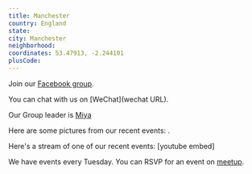 ```yaml
---
title: Manchester
country: England
state: 
city: Manchester
neighborhood: 
coordinates: 53.47913, -2.244101
plusCode:
---
```

Join our [Facebook group](https://www.facebook.com/groups/free.code.camp.manchester).

You can chat with us on [WeChat](wechat URL).

Our Group leader is [Miya](freecodecamp.org/miya)

Here are some pictures from our recent events:
![]().

Here's a stream of one of our recent events:
[youtube embed]

We have events every Tuesday. You can RSVP for an event on [meetup](meetupurl).
